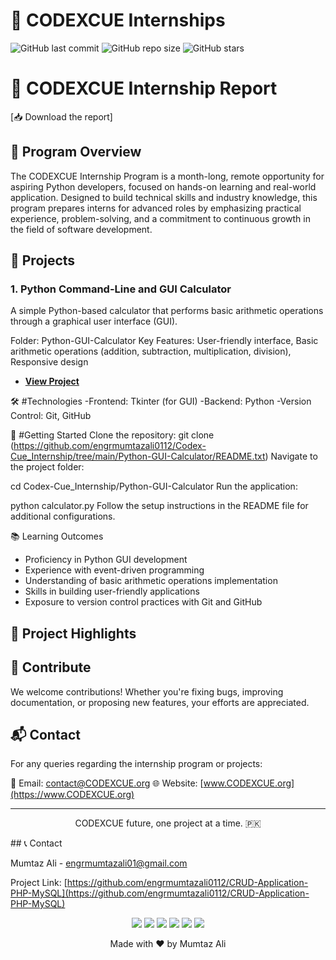# 🚀  CODEXCUE Internships
![GitHub last commit](https://img.shields.io/github/last-commit/engrmumtazali0112/Digital_Empowerment_Pakistan_Internships)
![GitHub repo size](https://img.shields.io/github/repo-size/engrmumtazali0112/Digital_Empowerment_Pakistan_Internships)
![GitHub stars](https://img.shields.io/github/stars/engrmumtazali0112/Digital_Empowerment_Pakistan_Internships?style=social)

# 📄 CODEXCUE Internship Report

[📥 Download the report]

## 🎯 Program Overview
The CODEXCUE Internship Program is a month-long, remote opportunity for aspiring Python developers, focused on hands-on learning and real-world application. Designed to build technical skills and industry knowledge, this program prepares interns for advanced roles by emphasizing practical experience, problem-solving, and a commitment to continuous growth in the field of software development.


## 📂 Projects

### 1. Python Command-Line and GUI Calculator
A simple Python-based calculator that performs basic arithmetic operations through a graphical user interface (GUI).

Folder: Python-GUI-Calculator
Key Features: User-friendly interface, Basic arithmetic operations (addition, subtraction, multiplication, division), Responsive design
- **[View Project](https://github.com/engrmumtazali0112/Codex-Cue_Internship/tree/main/Python-GUI-Calculator/README.txt)**

🛠️ #Technologies
-Frontend: Tkinter (for GUI)
-Backend: Python
-Version Control: Git, GitHub

🚀 #Getting Started
Clone the repository:
git clone (https://github.com/engrmumtazali0112/Codex-Cue_Internship/tree/main/Python-GUI-Calculator/README.txt)
Navigate to the project folder:

cd Codex-Cue_Internship/Python-GUI-Calculator
Run the application:

python calculator.py
Follow the setup instructions in the README file for additional configurations.

📚 Learning Outcomes
- Proficiency in Python GUI development
- Experience with event-driven programming
- Understanding of basic arithmetic operations implementation
- Skills in building user-friendly applications
- Exposure to version control practices with Git and GitHub

## 🌟 Project Highlights


## 🤝 Contribute

We welcome contributions! Whether you're fixing bugs, improving documentation, or proposing new features, your efforts are appreciated.

## 📬 Contact

For any queries regarding the internship program or projects:

📧 Email: [contact@CODEXCUE.org](mailto:contact@CODEXCUE.org)
🌐 Website: [www.CODEXCUE.org](https://www.CODEXCUE.org)

---

<p align="center">CODEXCUE future, one project at a time. 🇵🇰</p>
## 📞 Contact

Mumtaz Ali - [engrmumtazali01@gmail.com](mailto:engrmumtazali01@gmail.com)

Project Link: [https://github.com/engrmumtazali0112/CRUD-Application-PHP-MySQL](https://github.com/engrmumtazali0112/CRUD-Application-PHP-MySQL)

<p align="center">
  <a href="mailto:engrmumtazali01@gmail.com"><img src="https://img.shields.io/badge/Email-D14836?style=for-the-badge&logo=gmail&logoColor=white"/></a>
  <a href="https://www.linkedin.com/in/mumtaz-ali"><img src="https://img.shields.io/badge/LinkedIn-0077B5?style=for-the-badge&logo=linkedin&logoColor=white"/></a>
  <a href="https://www.instagram.com/its_maliyzi"><img src="https://img.shields.io/badge/Instagram-E4405F?style=for-the-badge&logo=instagram&logoColor=white"/></a>
  <a href="https://x.com/mumtazali1223/status/1846913595021328672?s=51"><img src="https://img.shields.io/badge/X-1DA1F2?style=for-the-badge&logo=x&logoColor=white"/></a>
  <a href="https://discord.gg/DZgwHzEb"><img src="https://img.shields.io/badge/Discord-7289DA?style=for-the-badge&logo=discord&logoColor=white"/></a>
  <a href="https://wa.me/923476338292" target="_blank"><img src="https://img.shields.io/badge/WhatsApp-25D366?style=for-the-badge&logo=whatsapp&logoColor=white"/></a>
</p>

<p align="center">Made with ❤️ by Mumtaz Ali</p>

